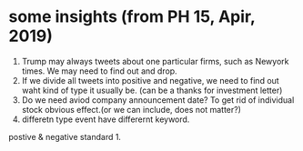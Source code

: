# some insights (from PH 15, Apir, 2019)  
1. Trump may always tweets about one particular firms, such as Newyork times. We may need to find out and drop.
2. If we divide all tweets into positive and negative, we need to find out waht kind of type it usually be. (can be a thanks for investment letter)
3. Do we need aviod company announcement date? To get rid of individual stock obvious effect.(or we can include, does not matter?)
4. differetn type event have differernt keyword.


postive & negative standard
1. 

